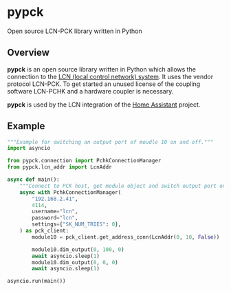 # pypck

Open source LCN-PCK library written in Python

## Overview

**pypck** is an open source library written in Python which allows the connection to the [LCN (local control network) system](https://www.lcn.eu). It uses the vendor protocol LCN-PCK.
To get started an unused license of the coupling software LCN-PCHK and a hardware coupler is necessary.

**pypck** is used by the LCN integration of the [Home Assistant](https://home-assistant.io/) project.

## Example

```python
"""Example for switching an output port of moudle 10 on and off."""
import asyncio

from pypck.connection import PchkConnectionManager
from pypck.lcn_addr import LcnAddr

async def main():
    """Connect to PCK host, get module object and switch output port on and off."""
    async with PchkConnectionManager(
        "192.168.2.41",
        4114,
        username="lcn",
        password="lcn",
        settings={"SK_NUM_TRIES": 0},
    ) as pck_client:
        module10 = pck_client.get_address_conn(LcnAddr(0, 10, False))

        module10.dim_output(0, 100, 0)
        await asyncio.sleep(1)
        module10.dim_output(0, 0, 0)
        await asyncio.sleep(1)

asyncio.run(main())
```
